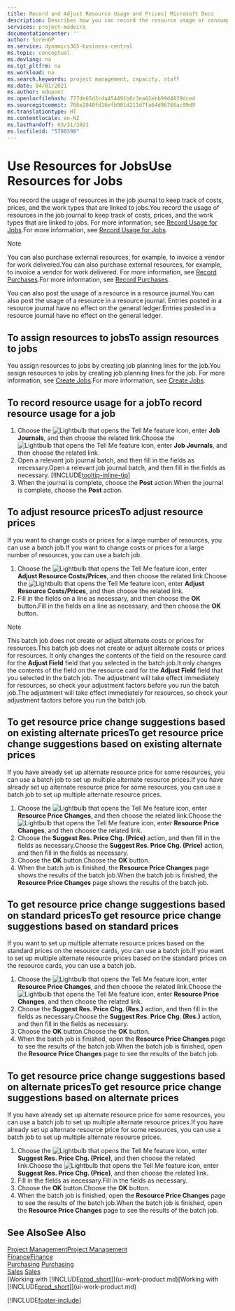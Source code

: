 ```yaml
---
title: Record and Adjust Resource Usage and Prices| Microsoft Docs
description: Describes how you can record the resource usage or consumption associated with a job, to keep track and manage costs, prices, and work types.
services: project-madeira
documentationcenter: ''
author: SorenGP
ms.service: dynamics365-business-central
ms.topic: conceptual
ms.devlang: na
ms.tgt_pltfrm: na
ms.workload: na
ms.search.keywords: project management, capacity, staff
ms.date: 04/01/2021
ms.author: edupont
ms.openlocfilehash: 777de65d2cda454491b6c3ea82ebb99d4839dce4
ms.sourcegitcommit: 766e2840fd16efb901d211d7fa64d96766ac99d9
ms.translationtype: HT
ms.contentlocale: en-NZ
ms.lasthandoff: 03/31/2021
ms.locfileid: "5780398"
---
```

# <a name="use-resources-for-jobs"></a><span data-ttu-id="c211c-103">Use Resources for Jobs</span><span class="sxs-lookup"><span data-stu-id="c211c-103">Use Resources for Jobs</span></span>
<span data-ttu-id="c211c-104">You record the usage of resources in the job journal to keep track of costs, prices, and the work types that are linked to jobs.</span><span class="sxs-lookup"><span data-stu-id="c211c-104">You record the usage of resources in the job journal to keep track of costs, prices, and the work types that are linked to jobs.</span></span> <span data-ttu-id="c211c-105">For more information, see [Record Usage for Jobs](projects-how-record-job-usage.md).</span><span class="sxs-lookup"><span data-stu-id="c211c-105">For more information, see [Record Usage for Jobs](projects-how-record-job-usage.md).</span></span>

> [!NOTE]
> <span data-ttu-id="c211c-106">You can also purchase external resources, for example, to invoice a vendor for work delivered.</span><span class="sxs-lookup"><span data-stu-id="c211c-106">You can also purchase external resources, for example, to invoice a vendor for work delivered.</span></span> <span data-ttu-id="c211c-107">For more information, see [Record Purchases](purchasing-how-record-purchases.md).</span><span class="sxs-lookup"><span data-stu-id="c211c-107">For more information, see [Record Purchases](purchasing-how-record-purchases.md).</span></span>

<span data-ttu-id="c211c-108">You can also post the usage of a resource in a resource journal.</span><span class="sxs-lookup"><span data-stu-id="c211c-108">You can also post the usage of a resource in a resource journal.</span></span> <span data-ttu-id="c211c-109">Entries posted in a resource journal have no effect on the general ledger.</span><span class="sxs-lookup"><span data-stu-id="c211c-109">Entries posted in a resource journal have no effect on the general ledger.</span></span>

## <a name="to-assign-resources-to-jobs"></a><span data-ttu-id="c211c-110">To assign resources to jobs</span><span class="sxs-lookup"><span data-stu-id="c211c-110">To assign resources to jobs</span></span>
<span data-ttu-id="c211c-111">You assign resources to jobs by creating job planning lines for the job.</span><span class="sxs-lookup"><span data-stu-id="c211c-111">You assign resources to jobs by creating job planning lines for the job.</span></span> <span data-ttu-id="c211c-112">For more information, see [Create Jobs](projects-how-create-jobs.md).</span><span class="sxs-lookup"><span data-stu-id="c211c-112">For more information, see [Create Jobs](projects-how-create-jobs.md).</span></span>

## <a name="to-record-resource-usage-for-a-job"></a><span data-ttu-id="c211c-113">To record resource usage for a job</span><span class="sxs-lookup"><span data-stu-id="c211c-113">To record resource usage for a job</span></span>
1. <span data-ttu-id="c211c-114">Choose the ![Lightbulb that opens the Tell Me feature](media/ui-search/search_small.png "Tell me what you want to do") icon, enter **Job Journals**, and then choose the related link.</span><span class="sxs-lookup"><span data-stu-id="c211c-114">Choose the ![Lightbulb that opens the Tell Me feature](media/ui-search/search_small.png "Tell me what you want to do") icon, enter **Job Journals**, and then choose the related link.</span></span>
2. <span data-ttu-id="c211c-115">Open a relevant job journal batch, and then fill in the fields as necessary.</span><span class="sxs-lookup"><span data-stu-id="c211c-115">Open a relevant job journal batch, and then fill in the fields as necessary.</span></span> [!INCLUDE[tooltip-inline-tip](includes/tooltip-inline-tip_md.md)]
3. <span data-ttu-id="c211c-116">When the journal is complete, choose the **Post** action.</span><span class="sxs-lookup"><span data-stu-id="c211c-116">When the journal is complete, choose the **Post** action.</span></span>

## <a name="to-adjust-resource-prices"></a><span data-ttu-id="c211c-117">To adjust resource prices</span><span class="sxs-lookup"><span data-stu-id="c211c-117">To adjust resource prices</span></span>
<span data-ttu-id="c211c-118">If you want to change costs or prices for a large number of resources, you can use a batch job.</span><span class="sxs-lookup"><span data-stu-id="c211c-118">If you want to change costs or prices for a large number of resources, you can use a batch job.</span></span>  

1. <span data-ttu-id="c211c-119">Choose the ![Lightbulb that opens the Tell Me feature](media/ui-search/search_small.png "Tell me what you want to do") icon, enter **Adjust Resource Costs/Prices**, and then choose the related link.</span><span class="sxs-lookup"><span data-stu-id="c211c-119">Choose the ![Lightbulb that opens the Tell Me feature](media/ui-search/search_small.png "Tell me what you want to do") icon, enter **Adjust Resource Costs/Prices**, and then choose the related link.</span></span>
2. <span data-ttu-id="c211c-120">Fill in the fields on a line as necessary, and then choose the **OK** button.</span><span class="sxs-lookup"><span data-stu-id="c211c-120">Fill in the fields on a line as necessary, and then choose the **OK** button.</span></span>

> [!NOTE]  
>   <span data-ttu-id="c211c-121">This batch job does not create or adjust alternate costs or prices for resources.</span><span class="sxs-lookup"><span data-stu-id="c211c-121">This batch job does not create or adjust alternate costs or prices for resources.</span></span> <span data-ttu-id="c211c-122">It only changes the contents of the field on the resource card for the **Adjust Field** field that you selected in the batch job.</span><span class="sxs-lookup"><span data-stu-id="c211c-122">It only changes the contents of the field on the resource card for the **Adjust Field** field that you selected in the batch job.</span></span> <span data-ttu-id="c211c-123">The adjustment will take effect immediately for resources, so check your adjustment factors before you run the batch job.</span><span class="sxs-lookup"><span data-stu-id="c211c-123">The adjustment will take effect immediately for resources, so check your adjustment factors before you run the batch job.</span></span>

## <a name="to-get-resource-price-change-suggestions-based-on-existing-alternate-prices"></a><span data-ttu-id="c211c-124">To get resource price change suggestions based on existing alternate prices</span><span class="sxs-lookup"><span data-stu-id="c211c-124">To get resource price change suggestions based on existing alternate prices</span></span>
<span data-ttu-id="c211c-125">If you have already set up alternate resource price for some resources, you can use a batch job to set up multiple alternate resource prices.</span><span class="sxs-lookup"><span data-stu-id="c211c-125">If you have already set up alternate resource price for some resources, you can use a batch job to set up multiple alternate resource prices.</span></span>

1. <span data-ttu-id="c211c-126">Choose the ![Lightbulb that opens the Tell Me feature](media/ui-search/search_small.png "Tell me what you want to do") icon, enter **Resource Price Changes**, and then choose the related link.</span><span class="sxs-lookup"><span data-stu-id="c211c-126">Choose the ![Lightbulb that opens the Tell Me feature](media/ui-search/search_small.png "Tell me what you want to do") icon, enter **Resource Price Changes**, and then choose the related link.</span></span>
2. <span data-ttu-id="c211c-127">Choose the **Suggest Res. Price Chg. (Price)** action, and then fill in the fields as necessary.</span><span class="sxs-lookup"><span data-stu-id="c211c-127">Choose the **Suggest Res. Price Chg. (Price)** action, and then fill in the fields as necessary.</span></span>
3. <span data-ttu-id="c211c-128">Choose the **OK** button.</span><span class="sxs-lookup"><span data-stu-id="c211c-128">Choose the **OK** button.</span></span>  
4. <span data-ttu-id="c211c-129">When the batch job is finished, the **Resource Price Changes** page shows the results of the batch job.</span><span class="sxs-lookup"><span data-stu-id="c211c-129">When the batch job is finished, the **Resource Price Changes** page shows the results of the batch job.</span></span>

## <a name="to-get-resource-price-change-suggestions-based-on-standard-prices"></a><span data-ttu-id="c211c-130">To get resource price change suggestions based on standard prices</span><span class="sxs-lookup"><span data-stu-id="c211c-130">To get resource price change suggestions based on standard prices</span></span>
<span data-ttu-id="c211c-131">If you want to set up multiple alternate resource prices based on the standard prices on the resource cards, you can use a batch job.</span><span class="sxs-lookup"><span data-stu-id="c211c-131">If you want to set up multiple alternate resource prices based on the standard prices on the resource cards, you can use a batch job.</span></span>  

1. <span data-ttu-id="c211c-132">Choose the ![Lightbulb that opens the Tell Me feature](media/ui-search/search_small.png "Tell me what you want to do") icon, enter **Resource Price Changes**, and then choose the related link.</span><span class="sxs-lookup"><span data-stu-id="c211c-132">Choose the ![Lightbulb that opens the Tell Me feature](media/ui-search/search_small.png "Tell me what you want to do") icon, enter **Resource Price Changes**, and then choose the related link.</span></span>
2. <span data-ttu-id="c211c-133">Choose the **Suggest Res. Price Chg. (Res.)** action, and then fill in the fields as necessary.</span><span class="sxs-lookup"><span data-stu-id="c211c-133">Choose the **Suggest Res. Price Chg. (Res.)** action, and then fill in the fields as necessary.</span></span>  
3. <span data-ttu-id="c211c-134">Choose the **OK** button.</span><span class="sxs-lookup"><span data-stu-id="c211c-134">Choose the **OK** button.</span></span>  
4. <span data-ttu-id="c211c-135">When the batch job is finished, open the **Resource Price Changes** page to see the results of the batch job.</span><span class="sxs-lookup"><span data-stu-id="c211c-135">When the batch job is finished, open the **Resource Price Changes** page to see the results of the batch job.</span></span>

## <a name="to-get-resource-price-change-suggestions-based-on-alternate-prices"></a><span data-ttu-id="c211c-136">To get resource price change suggestions based on alternate prices</span><span class="sxs-lookup"><span data-stu-id="c211c-136">To get resource price change suggestions based on alternate prices</span></span>
<span data-ttu-id="c211c-137">If you have already set up alternate resource price for some resources, you can use a batch job to set up multiple alternate resource prices.</span><span class="sxs-lookup"><span data-stu-id="c211c-137">If you have already set up alternate resource price for some resources, you can use a batch job to set up multiple alternate resource prices.</span></span>

1. <span data-ttu-id="c211c-138">Choose the ![Lightbulb that opens the Tell Me feature](media/ui-search/search_small.png "Tell me what you want to do") icon, enter **Suggest Res. Price Chg. (Price)**, and then choose the related link.</span><span class="sxs-lookup"><span data-stu-id="c211c-138">Choose the ![Lightbulb that opens the Tell Me feature](media/ui-search/search_small.png "Tell me what you want to do") icon, enter **Suggest Res. Price Chg. (Price)**, and then choose the related link.</span></span>  
2. <span data-ttu-id="c211c-139">Fill in the fields as necessary.</span><span class="sxs-lookup"><span data-stu-id="c211c-139">Fill in the fields as necessary.</span></span>
3. <span data-ttu-id="c211c-140">Choose the **OK** button.</span><span class="sxs-lookup"><span data-stu-id="c211c-140">Choose the **OK** button.</span></span>  
4. <span data-ttu-id="c211c-141">When the batch job is finished, open the **Resource Price Changes** page to see the results of the batch job.</span><span class="sxs-lookup"><span data-stu-id="c211c-141">When the batch job is finished, open the **Resource Price Changes** page to see the results of the batch job.</span></span>

## <a name="see-also"></a><span data-ttu-id="c211c-142">See Also</span><span class="sxs-lookup"><span data-stu-id="c211c-142">See Also</span></span>
[<span data-ttu-id="c211c-143">Project Management</span><span class="sxs-lookup"><span data-stu-id="c211c-143">Project Management</span></span>](projects-manage-projects.md)  
[<span data-ttu-id="c211c-144">Finance</span><span class="sxs-lookup"><span data-stu-id="c211c-144">Finance</span></span>](finance.md)  
<span data-ttu-id="c211c-145">[Purchasing](purchasing-manage-purchasing.md)       </span><span class="sxs-lookup"><span data-stu-id="c211c-145">[Purchasing](purchasing-manage-purchasing.md)       </span></span>  
<span data-ttu-id="c211c-146">[Sales](sales-manage-sales.md)   </span><span class="sxs-lookup"><span data-stu-id="c211c-146">[Sales](sales-manage-sales.md)   </span></span>  
<span data-ttu-id="c211c-147">[Working with [!INCLUDE[prod_short](includes/prod_short.md)]](ui-work-product.md)</span><span class="sxs-lookup"><span data-stu-id="c211c-147">[Working with [!INCLUDE[prod_short](includes/prod_short.md)]](ui-work-product.md)</span></span>  


[!INCLUDE[footer-include](includes/footer-banner.md)]
